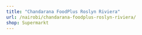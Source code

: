 ```yaml
---
title: "Chandarana FoodPlus Roslyn Riviera"
url: /nairobi/chandarana-foodplus-roslyn-riviera/
shop: Supermarkt
---
```

